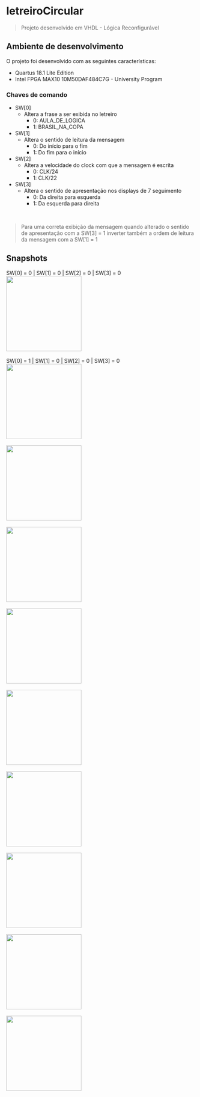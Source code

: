 # letreiroCircular
> Projeto desenvolvido em VHDL - Lógica Reconfigurável

## Ambiente de desenvolvimento

O projeto foi desenvolvido com as seguintes características:

* Quartus 18.1 Lite Edition
* Intel FPGA MAX10 10M50DAF484C7G - University Program

### Chaves de comando

* SW[0]
    * Altera a frase a ser exibida no letreiro
        * 0: AULA_DE_LOGICA
        * 1: BRASIL_NA_COPA
* SW[1]
    * Altera o sentido de leitura da mensagem
        * 0: Do início para o fim
        * 1: Do fim para o início
* SW[2]
    * Altera a velocidade do clock com que a mensagem é escrita
        * 0: CLK/24
        * 1: CLK/22
* SW[3]
    * Altera o sentido de apresentação nos displays de 7 seguimento
        * 0: Da direita para esquerda
        * 1: Da esquerda para direita
<br />

   > Para uma correta exibição da mensagem quando alterado o sentido de apresentação com a SW[3] = 1 inverter também a ordem de leitura da mensagem com a SW[1] = 1

## Snapshots

SW[0] = 0 | SW[1] = 0 | SW[2] = 0 | SW[3] = 0
<br/>
<img src="1.gif" width="200">  
<br/>
SW[0] = 1 | SW[1] = 0 | SW[2] = 0 | SW[3] = 0
<br/>
<img src="2.gif" width="200">  
<br/>
<img src="3.gif" width="200">  
<br/>
<img src="4.gif" width="200">  
<br/>
<img src="5.gif" width="200">  
<br/>
<img src="6.gif" width="200">  
<br/>
<img src="7.gif" width="200">  
<br/>
<img src="8.gif" width="200">  
<br/>
<img src="9.gif" width="200">  
<br/>
<img src="10.gif" width="200">  
<br/>
